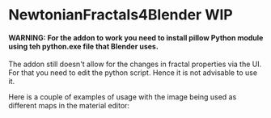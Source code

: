 ﻿# NewtonianFractals4Blender WIP
 
#### WARNING: For the addon to work you need to install pillow Python module using teh python.exe file that Blender uses.

The addon still doesn't allow for the changes in fractal properties via the UI. For that you need to edit the python script. Hence it is not advisable to use it.

Here is a couple of examples of usage with the image being used as different maps in the material editor:
